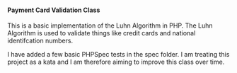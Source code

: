 #### Payment Card Validation Class
This is a basic implementation of the Luhn Algorithm in PHP. The Luhn Algorithm is used to validate things like credit cards and national identifcation numbers.

I have added a few basic PHPSpec tests in the spec folder. I am treating this project as a kata and I am therefore aiming to improve this class over time.
